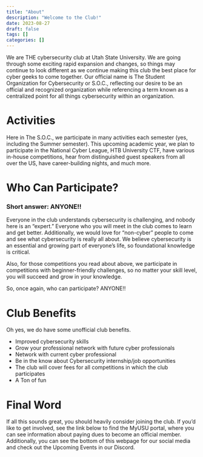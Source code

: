 ```yaml
---
title: "About"
description: "Welcome to the Club!"
date: 2023-08-27
draft: false
tags: []
categories: []
---
```


We are THE cybersecurity club at Utah State University. We are going through some exciting rapid expansion and changes, so things may continue to look different as we continue making this club the best place for cyber geeks to come together. Our official name is The Student Organization for Cybersecurity or S.O.C., reflecting our desire to be an official and recognized organization while referencing a term known as a centralized point for all things cybersecurity within an organization.

# Activities

Here in The S.O.C., we participate in many activities each semester (yes, including the Summer semester). This upcoming academic year, we plan to participate in the National Cyber League, HTB University CTF, have various in-house competitions, hear from distinguished guest speakers from all over the US, have career-building nights, and much more.

# Who Can Participate?

### Short answer: ANYONE!!

Everyone in the club understands cybersecurity is challenging, and nobody here is an “expert.” Everyone who you will meet in the club comes to learn and get better. Additionally, we would love for “non-cyber” people to come and see what cybersecurity is really all about. We believe cybersecurity is an essential and growing part of everyone’s life, so foundational knowledge is critical.

Also, for those competitions you read about above, we participate in competitions with beginner-friendly challenges, so no matter your skill level, you will succeed and grow in your knowledge.

So, once again, who can participate? ANYONE!!

# Club Benefits

Oh yes, we do have some unofficial club benefits.

* Improved cybersecurity skills
* Grow your professional network with future cyber professionals
* Network with current cyber professional
* Be in the know about Cybersecurity internship/job opportunities
* The club will cover fees for all competitions in which the club participates
* A Ton of fun

# Final Word

If all this sounds great, you should heavily consider joining the club. If you’d like to get involved, see the link below to find the MyUSU portal, where you can see information about paying dues to become an official member. Additionally, you can see the bottom of this webpage for our social media and check out the Upcoming Events in our Discord.

